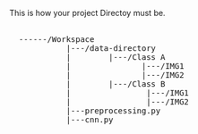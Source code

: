

This is how your project Directoy must be.<br><br>
<pre>
  ------/Workspace  
            |---/data-directory
            |        |---/Class A
            |               |---/IMG1
            |               |---/IMG2
            |        |---/Class B
            |                |---/IMG1
            |                |---/IMG2
            |---preprocessing.py
            |---cnn.py
           </pre>

